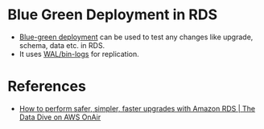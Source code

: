 # Blue Green Deployment in RDS
- [Blue-green deployment](https://docs.aws.amazon.com/AmazonRDS/latest/UserGuide/blue-green-deployments.html) can be used to test any changes like upgrade, schema, data etc. in RDS.
- It uses [WAL/bin-logs](../../../../3_Databases/5_Database-Internals/WAL&BinLog.md) for replication.

# References
- [How to perform safer, simpler, faster upgrades with Amazon RDS | The Data Dive on AWS OnAir](https://www.youtube.com/watch?v=O6wqRiUUtXU&t=2391s)